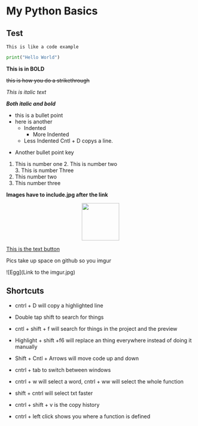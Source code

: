 # My Python Basics

## Test

`This is like a code example`

```python
print("Hello World")
```


**This is in BOLD**

~~this is how you do a strikethrough~~

_This is italic text_

**_Both italic and bold_**

* this is a bullet point 
* here is another
    * Indented 
        * More Indented
    * Less Indented
Cntl + D copys a line.
- Another bullet point key 

1. This is number one
    2. This is number two   
    3. This is number Three
2. This number two 
3. This number three 

**Images have to include.jpg after the link**

<p align="center">
    <img width="100" height="100" src="https://www.sciencemag.org/sites/default/files/styles/article_main_image_-_1280w__no_aspect_/public/cc_BE6RJF_16x9.jpg?itok=1fBdbQsG.jpb"
    </p>

[This is the text button](https://science.sciencemag.org/)


Pics take up space on github so you imgur

![Egg](Link to the imgur.jpg)

## **Shortcuts**
- cntrl + D will copy a highlighted line

- Double tap shift to search for things

- cntl + shift + f will search for things in 
the project and the preview 

- Highlight + shift +f6 will replace an thing everywhere instead of doing it
manually 

- Shift + Cntl + Arrows will move code up and down

- cntrl + tab to switch between windows 

- cntrl + w will select a word, cntrl + ww will select the whole function

- shift + cntrl will select txt faster

- cntrl + shift + v is the copy history

- cntrl + left click shows you where a function is defined

